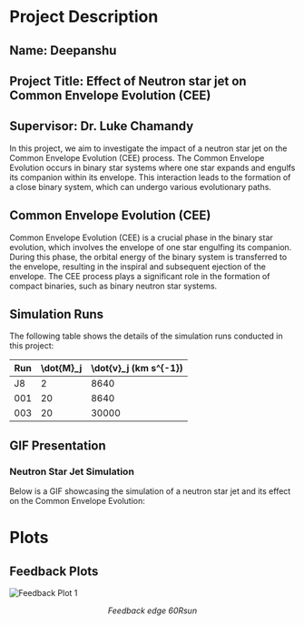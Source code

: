 # Project Description

## Name: Deepanshu
## Project Title: Effect of Neutron star jet on Common Envelope Evolution (CEE)
## Supervisor: Dr. Luke Chamandy

In this project, we aim to investigate the impact of a neutron star jet on the Common Envelope Evolution (CEE) process. The Common Envelope Evolution occurs in binary star systems where one star expands and engulfs its companion within its envelope. This interaction leads to the formation of a close binary system, which can undergo various evolutionary paths.

## Common Envelope Evolution (CEE)

Common Envelope Evolution (CEE) is a crucial phase in the binary star evolution, which involves the envelope of one star engulfing its companion. During this phase, the orbital energy of the binary system is transferred to the envelope, resulting in the inspiral and subsequent ejection of the envelope. The CEE process plays a significant role in the formation of compact binaries, such as binary neutron star systems.

## Simulation Runs

The following table shows the details of the simulation runs conducted in this project:

| Run | \dot{M}_j  | \dot{v}_j (km s^{-1}) |
| --- | ---------- | ---------- |
| J8  | 2          | 8640       |
| 001 | 20         | 8640       |
| 003 | 20         | 30000      |

## GIF Presentation

### Neutron Star Jet Simulation

Below is a GIF showcasing the simulation of a neutron star jet and its effect on the Common Envelope Evolution:

# Plots

## Feedback Plots

![Feedback Plot 1](/Plots/Feedback%20Plots/Feedback_edge_60Rsun.gif)
<div align="center"><em>Feedback edge 60Rsun </em></div>




